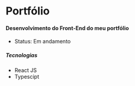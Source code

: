 # Portfólio

#### Desenvolvimento do Front-End do meu portfólio

- Status: Em andamento

##### Tecnologias

* React JS
* Typescipt
